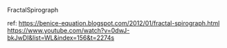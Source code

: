 FractalSpirograph

ref: https://benice-equation.blogspot.com/2012/01/fractal-spirograph.html
https://www.youtube.com/watch?v=0dwJ-bkJwDI&list=WL&index=156&t=2274s